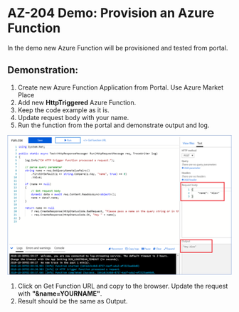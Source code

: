 # AZ-204 Demo: Provision an Azure Function

In the demo new Azure Function will be provisioned and tested from portal.

## Demonstration:

1. Create new Azure Function Application from Portal. Use Azure Market Place
2. Add new **HttpTriggered** Azure Function.
3. Keep the code example as it is.
4. Update request body with your name.
5. Run the function from the portal and demonstrate output and log.

![Run function](function.png)

1. Click on Get Function URL and copy to the browser. Update the request with **&quot;&amp;name=YOURNAME&quot;**.
2. Result should be the same as Output.